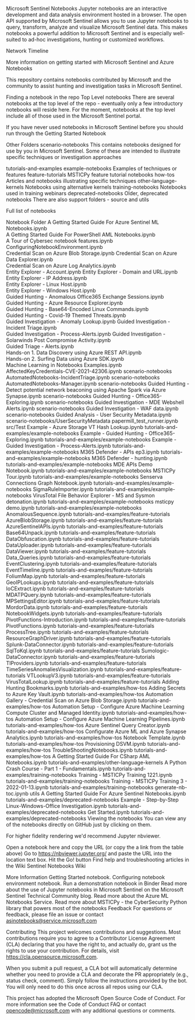 Microsoft Sentinel Notebooks
Jupyter notebooks are an interactive development and data analysis environment hosted in a browser. The open API supported by Microsoft Sentinel allows you to use Jupyter notebooks to query, transform, analyze and visualize Microsoft Sentinel data. This makes notebooks a powerful addition to Microsoft Sentinel and is especially well-suited to ad-hoc investigations, hunting or customized workflows.

Network Timeline

More information on getting started with Microsoft Sentinel and Azure Notebooks

This repository contains notebooks contributed by Microsoft and the community to assist hunting and investigation tasks in Microsoft Sentinel.

Finding a notebook in the repo
Top Level notebooks
There are several notebooks at the top level of the repo - eventually only a few introductory notebooks will reside here. For the moment, notebooks at the top level include all of those used in the Microsoft Sentinel portal.

If you have never used notebooks in Microsoft Sentinel before you should run through the Getting Started Notebook

Other Folders
scenario-notebooks
This contains notebooks designed for use by you in Microsoft Sentinel. Some of these are intended to illustrate specific techniques or investigation approaches

tutorials-and-examples
example-notebooks Examples of techniques or features
feature-tutorials MSTICPy feature tutorial notebooks
how-tos Articles and notebooks illustrating specific techniques
other-language-kernels Notebooks using alternative kernels
training-notebooks Notebooks used in training webinars
deprecated-notebooks Older, deprecated notebooks
There are also support folders - source and utils

Full list of notebooks

Notebook	Folder
A Getting Started Guide For Azure Sentinel ML Notebooks.ipynb	
A Getting Started Guide For PowerShell AML Notebooks.ipynb	
A Tour of Cybersec notebook features.ipynb	
ConfiguringNotebookEnvironment.ipynb	
Credential Scan on Azure Blob Storage.ipynb	
Credential Scan on Azure Data Explorer.ipynb	
Credential Scan on Azure Log Analytics.ipynb	
Entity Explorer - Account.ipynb	
Entity Explorer - Domain and URL.ipynb	
Entity Explorer - IP Address.ipynb	
Entity Explorer - Linux Host.ipynb	
Entity Explorer - Windows Host.ipynb	
Guided Hunting - Anomalous Office365 Exchange Sessions.ipynb	
Guided Hunting - Azure Resource Explorer.ipynb	
Guided Hunting - Base64-Encoded Linux Commands.ipynb	
Guided Hunting - Covid-19 Themed Threats.ipynb	
Guided Investigation - Anomaly Lookup.ipynb	
Guided Investigation - Incident Triage.ipynb	
Guided Investigation - Process-Alerts.ipynb	
Guided Investigation - Solarwinds Post Compromise Activity.ipynb	
Guided Triage - Alerts.ipynb	
Hands-on 1. Data Discovery using Azure REST API.ipynb	
Hands-on 2. Surfing Data using Azure SDK.ipynb	
Machine Learning in Notebooks Examples.ipynb	
AffectedKeyCredentials-CVE-2021-42306.ipynb	scenario-notebooks
AutomatedNotebooks-IncidentTriage.ipynb	scenario-notebooks
AutomatedNotebooks-Manager.ipynb	scenario-notebooks
Guided Hunting - Detect potential network beaconing using Apache Spark via Azure Synapse.ipynb	scenario-notebooks
Guided Hunting - Office365-Exploring.ipynb	scenario-notebooks
Guided Investigation - MDE Webshell Alerts.ipynb	scenario-notebooks
Guided Investigation - WAF data.ipynb	scenario-notebooks
Guided Analysis - User Security Metadata.ipynb	scenario-notebooks/UserSecurityMetadata
papermill_test_runner.ipynb	src/Test
Example - Azure Storage VT Hash Lookup.ipynb	tutorials-and-examples/example-notebooks
Example - Guided Hunting - Office365-Exploring.ipynb	tutorials-and-examples/example-notebooks
Example - Guided Investigation - Process-Alerts.ipynb	tutorials-and-examples/example-notebooks
M365 Defender - APIs ep3.ipynb	tutorials-and-examples/example-notebooks
M365 Defender - hunting.ipynb	tutorials-and-examples/example-notebooks
MDE APIs Demo Notebook.ipynb	tutorials-and-examples/example-notebooks
MSTICPy Tour.ipynb	tutorials-and-examples/example-notebooks
Senserva Connections Graph Notebook.ipynb	tutorials-and-examples/example-notebooks
SigmaRuleImporter.ipynb	tutorials-and-examples/example-notebooks
VirusTotal File Behavior Explorer - MS and Sysmon detonation.ipynb	tutorials-and-examples/example-notebooks
msticpy demo.ipynb	tutorials-and-examples/example-notebooks
AnomalousSequence.ipynb	tutorials-and-examples/feature-tutorials
AzureBlobStorage.ipynb	tutorials-and-examples/feature-tutorials
AzureSentinelAPIs.ipynb	tutorials-and-examples/feature-tutorials
Base64Unpack.ipynb	tutorials-and-examples/feature-tutorials
DataObfuscation.ipynb	tutorials-and-examples/feature-tutorials
DataUploader.ipynb	tutorials-and-examples/feature-tutorials
DataViewer.ipynb	tutorials-and-examples/feature-tutorials
Data_Queries.ipynb	tutorials-and-examples/feature-tutorials
EventClustering.ipynb	tutorials-and-examples/feature-tutorials
EventTimeline.ipynb	tutorials-and-examples/feature-tutorials
FoliumMap.ipynb	tutorials-and-examples/feature-tutorials
GeoIPLookups.ipynb	tutorials-and-examples/feature-tutorials
IoCExtract.ipynb	tutorials-and-examples/feature-tutorials
MDATPQuery.ipynb	tutorials-and-examples/feature-tutorials
MPSettingsEditor.ipynb	tutorials-and-examples/feature-tutorials
MordorData.ipynb	tutorials-and-examples/feature-tutorials
NotebookWidgets.ipynb	tutorials-and-examples/feature-tutorials
PivotFunctions-Introduction.ipynb	tutorials-and-examples/feature-tutorials
PivotFunctions.ipynb	tutorials-and-examples/feature-tutorials
ProcessTree.ipynb	tutorials-and-examples/feature-tutorials
ResourceGraphDriver.ipynb	tutorials-and-examples/feature-tutorials
Splunk-DataConnector.ipynb	tutorials-and-examples/feature-tutorials
SqlToKql.ipynb	tutorials-and-examples/feature-tutorials
Sumologic-DataConnector.ipynb	tutorials-and-examples/feature-tutorials
TIProviders.ipynb	tutorials-and-examples/feature-tutorials
TimeSeriesAnomaliesVisualization.ipynb	tutorials-and-examples/feature-tutorials
VTLookupV3.ipynb	tutorials-and-examples/feature-tutorials
VirusTotalLookup.ipynb	tutorials-and-examples/feature-tutorials
Adding Hunting Bookmarks.ipynb	tutorials-and-examples/how-tos
Adding Secrets to Azure Key Vault.ipynb	tutorials-and-examples/how-tos
Automation Gallery - Credential Scan on Azure Blob Storage.ipynb	tutorials-and-examples/how-tos
Automation Setup - Configure Azure Machine Learning Compute Cluster and Managed Identity.ipynb	tutorials-and-examples/how-tos
Automation Setup - Configure Azure Machine Learning Pipelines.ipynb	tutorials-and-examples/how-tos
Azure Sentinel Query Creator.ipynb	tutorials-and-examples/how-tos
Configurate Azure ML and Azure Synapse Analytics.ipynb	tutorials-and-examples/how-tos
Notebook Template.ipynb	tutorials-and-examples/how-tos
Provisioning DSVM.ipynb	tutorials-and-examples/how-tos
TroubleShootingNotebooks.ipynb	tutorials-and-examples/how-tos
A Getting Started Guide For CSharp AML Notebooks.ipynb	tutorials-and-examples/other-language-kernels
A Python Crash Course - Part 1 - Fundamentals.ipynb	tutorials-and-examples/training-notebooks
Training - MSTICPy Training 1221.ipynb	tutorials-and-examples/training-notebooks
Training - MSTICPy Training 3 - 2022-01-13.ipynb	tutorials-and-examples/training-notebooks
generate-nb-toc.ipynb	utils
A Getting Started Guide For Azure Sentinel Notebooks.ipynb	tutorials-and-examples/deprecated-notebooks
Example - Step-by-Step Linux-Windows-Office Investigation.ipynb	tutorials-and-examples/deprecated-notebooks
Get Started.ipynb	tutorials-and-examples/deprecated-notebooks
Viewing the notebooks
You can view any of the notebooks directly on GitHub just by clicking on them.

For higher fidelity rendering we'd recommend Jupyter nbviewer.

Open a notebook here and copy the URL (or copy the a link from the table above)
Go to https://nbviewer.jupyter.org/ and paste the URL into the location text box.
Hit the Go! button
Find help and troubleshooting articles in the Wiki
Sentinel Notebooks Wiki

More Information
Getting Started notebook.
Configuring notebook environment notebook.
Run a demonstration notebook in Binder
Read more about the use of Jupyter notebooks in Microsoft Sentinel on the Microsoft Sentinel Technical Community blog.
Read more about the Azure ML Notebooks Service.
Read more about MSTICPy - the CyberSecurity Python library that powers most of the notebooks
Feedback
For questions or feedback, please file an issue or contact asinotebooks@service.microsoft.com

Contributing
This project welcomes contributions and suggestions. Most contributions require you to agree to a Contributor License Agreement (CLA) declaring that you have the right to, and actually do, grant us the rights to use your contribution. For details, visit https://cla.opensource.microsoft.com.

When you submit a pull request, a CLA bot will automatically determine whether you need to provide a CLA and decorate the PR appropriately (e.g., status check, comment). Simply follow the instructions provided by the bot. You will only need to do this once across all repos using our CLA.

This project has adopted the Microsoft Open Source Code of Conduct. For more information see the Code of Conduct FAQ or contact opencode@microsoft.com with any additional questions or comments.
